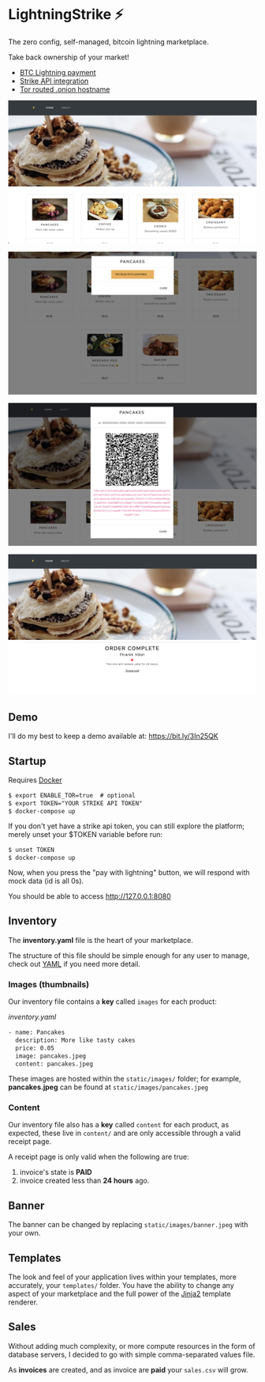 # **LightningStrike ⚡**

The zero config, self-managed, bitcoin lightning marketplace.

Take back ownership of your market!

  * [BTC Lightning payment](https://lightning.network/)
  * [Strike API integration](https://developer.strike.me/en/)
  * [Tor routed .onion hostname](https://www.torproject.org/)

![1_home.png](/screenshoots/1_home.png)

![2_home.png](/screenshoots/2_pay_with_lightning.png)

![3_home.png](/screenshoots/3_wait_for_payment.png)

![4_home.png](/screenshoots/4_thankyou.png)

## Demo

I'll do my best to keep a demo available at: https://bit.ly/3In25QK

## Startup

Requires [Docker](https://www.docker.com/get-started)

```
$ export ENABLE_TOR=true  # optional
$ export TOKEN="YOUR STRIKE API TOKEN"
$ docker-compose up
```

If you don't yet have a strike api token, you can still explore the platform;
merely unset your $TOKEN variable before run:

```
$ unset TOKEN
$ docker-compose up
```

Now, when you press the "pay with lightning" button, we will respond with mock data (id is all 0s).

You should be able to access http://127.0.0.1:8080


## Inventory

The **inventory.yaml** file is the heart of your marketplace.

The structure of this file should be simple enough for any user to manage,
check out [YAML](https://yaml.org/) if you need more detail.

### Images (thumbnails)

Our inventory file contains a **key** called `images` for each product:

*inventory.yaml*
```
- name: Pancakes
  description: More like tasty cakes
  price: 0.05
  image: pancakes.jpeg
  content: pancakes.jpeg
```

These images are hosted within the `static/images/` folder; for example,
**pancakes.jpeg** can be found at `static/images/pancakes.jpeg`


### Content

Our inventory file also has a **key** called `content` for each product,
as expected, these live in `content/` and are only accessible through a valid
receipt page.

A receipt page is only valid when the following are true:

  1. invoice's state is **PAID**
  2. invoice created less than **24 hours** ago.


## Banner

The banner can be changed by replacing `static/images/banner.jpeg` with your own.

## Templates

The look and feel of your application lives within your templates, more
accurately, your `templates/` folder. You have the ability to change any
aspect of your marketplace and the full power of the
[Jinja2](https://jinja2docs.readthedocs.io/en/stable/templates.html) template
renderer.


## Sales

Without adding much complexity, or more compute resources in the form of
database servers, I decided to go with simple comma-separated values file.

As **invoices** are created, and as invoice are **paid** your `sales.csv` will grow.
